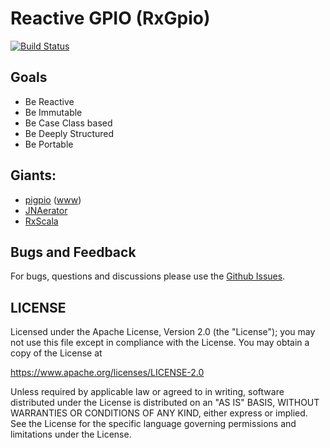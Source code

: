 Reactive GPIO (RxGpio)
==========================
[![Build Status](https://travis-ci.org/jw3/rxgpio.svg?branch=master)](https://travis-ci.org/jw3/rxgpio)

## Goals
- Be Reactive
- Be Immutable
- Be Case Class based
- Be Deeply Structured
- Be Portable

## Giants:
- [pigpio](https://github.com/joan2937/pigpio) ([www](http://abyz.co.uk/rpi/pigpio/))
- [JNAerator](https://github.com/nativelibs4java/JNAerator)
- [RxScala](https://github.com/ReactiveX/RxScala)


## Bugs and Feedback

For bugs, questions and discussions please use the [Github Issues](https://github.com/jw3/RxGpio/issues).

## LICENSE

Licensed under the Apache License, Version 2.0 (the "License");
you may not use this file except in compliance with the License.
You may obtain a copy of the License at

<https://www.apache.org/licenses/LICENSE-2.0>

Unless required by applicable law or agreed to in writing, software
distributed under the License is distributed on an "AS IS" BASIS,
WITHOUT WARRANTIES OR CONDITIONS OF ANY KIND, either express or implied.
See the License for the specific language governing permissions and
limitations under the License.
